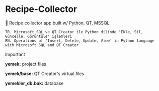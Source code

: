 # Recipe-Collector
🍜 Recipe collector app built w/ Python, QT, MSSQL

```
TR. Microsoft SQL ve QT Creator ile Python dilinde 'Ekle, Sil, Güncelle, Görüntüle' işlemleri
EN. Operations of 'Insert, Delete, Update, View' in Python language with Microsoft SQL and QT Creator
```

> [!IMPORTANT]
> **yemek:** project files
> 
> **yemek/base:** QT Creator's virtual files
> 
> **yemekler_db.bak:** database
